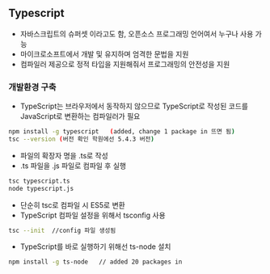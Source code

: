 ## Typescript
- 자바스크립트의 슈퍼셋 이라고도 함, 오픈소스 프로그래밍 언어여서 누구나 사용 가능
- 마이크로소프트에서 개발 및 유지하며 엄격한 문법을 지원
- 컴파일러 제공으로 정적 타입을 지원해줘서 프로그래밍의 안전성을 지원

### 개발환경 구축
- TypeScript는 브라우저에서 동작하지 않으므로 TypeScript로 작성된 코드를 JavaScript로 변환하는 컴파일러가 필요

```bash (npm typescript 설치해야 힘)
npm install -g typescript   (added, change 1 package in 뜨면 됨)
tsc --version (버전 확인 학원에선 5.4.3 버전)
```

- 파일의 확장자 명을 .ts로 작성
- .ts 파일을 .js 파일로 컴파일 후 실행

```bash
tsc typescript.ts
node typescript.js
```

- 단순히 tsc로 컴파일 시 ES5로 변환
- TypeScript 컴파일 설정을 위해서 tsconfig 사용

```bash
tsc --init  //config 파일 생성됨
```

- TypeScript를 바로 실행하기 위해선 ts-node 설치

```bash
npm install -g ts-node   // added 20 packages in
```